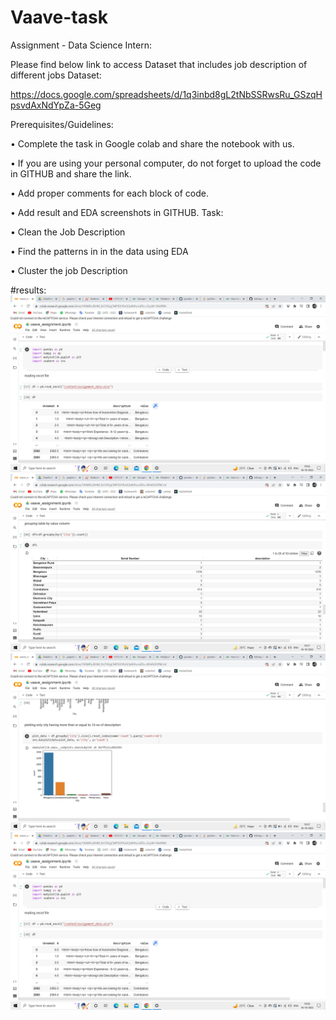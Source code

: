 # Vaave-task

Assignment - Data Science Intern:

Please find below link to access Dataset that includes job description of different jobs
Dataset:

https://docs.google.com/spreadsheets/d/1q3inbd8gL2tNbSSRwsRu_GSzqHpsvdAxNdYpZa-5Geg

Prerequisites/Guidelines:

• Complete the task in Google colab and share the notebook with us.

• If you are using your personal computer, do not forget to upload the code in GITHUB and share the
link.

• Add proper comments for each block of code.

• Add result and EDA screenshots in GITHUB.
Task:

• Clean the Job Description

• Find the patterns in in the data using EDA

• Cluster the job Description



#results:
<img src='Screenshot (1).png'>
<img src='Screenshot (14).png'>
<img src='Screenshot (12).png'>
<img src='Screenshot (1).png'>
